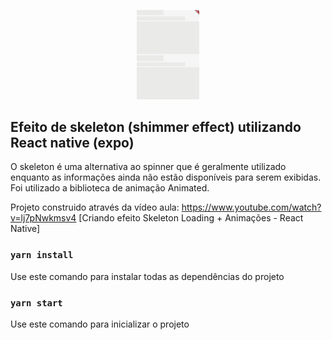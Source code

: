 <p align="center">
    <img width="100" src="./assets/shimmer.gif">
</p>

## Efeito de skeleton (shimmer effect) utilizando React native (expo)

O skeleton é uma alternativa ao spinner que é geralmente utilizado enquanto as informações ainda não estão disponíveis para serem exibidas. Foi utilizado a biblioteca de animação Animated.

Projeto construido através da vídeo aula: https://www.youtube.com/watch?v=lj7pNwkmsv4 [Criando efeito Skeleton Loading + Animações - React Native]

### `yarn install`

Use este comando para instalar todas as dependências do projeto

### `yarn start`

Use este comando para inicializar o projeto
